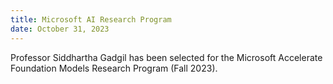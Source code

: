 ```yaml
---
title: Microsoft AI Research Program
date: October 31, 2023
---
```


Professor Siddhartha Gadgil has been selected for the Microsoft Accelerate Foundation Models Research Program (Fall 2023).
